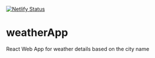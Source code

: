 [![Netlify Status](https://api.netlify.com/api/v1/badges/8a233fd5-9ef3-4957-990d-38fe7a6edb45/deploy-status)](https://app.netlify.com/sites/ashu11weatherapp/deploys)

# weatherApp
React Web App for weather details based on the city name
